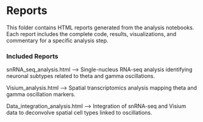 # Reports
This folder contains HTML reports generated from the analysis notebooks. Each report includes the complete code, results, visualizations, and commentary for a specific analysis step.

### Included Reports
snRNA_seq_analysis.html —> Single-nucleus RNA-seq analysis identifying neuronal subtypes related to theta and gamma oscillations.

Visium_analysis.html —> Spatial transcriptomics analysis mapping theta and gamma oscillation markers.

Data_integration_analysis.html —> Integration of snRNA-seq and Visium data to deconvolve spatial cell types linked to oscillations.
